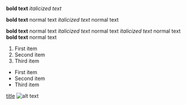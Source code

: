 **bold text**
*italicized text*

**bold text** normal text
*italicized text* normal text

**bold text** normal text *italicized text* normal text
*italicized text* normal text **bold text** normal text

1. First item
2. Second item
3. Third item

- First item
- Second item
- Third item

[title](https://www.example.com)
![alt text](image.jpg)
